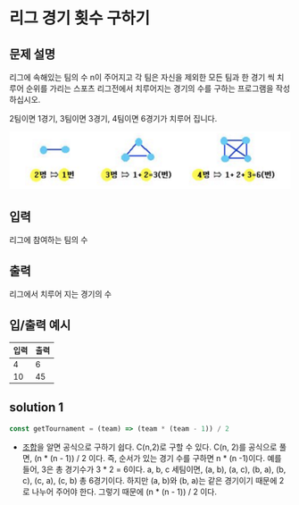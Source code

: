 # 리그 경기 횟수 구하기

## 문제 설명
리그에 속해있는 팀의 수 n이 주어지고 각 팀은 자신을 제외한 모든 팀과 한 경기 씩 치루어 순위를 가리는 스포츠 리그전에서 치루어지는 경기의 수를 구하는 프로그램을 작성하십시오.

2팀이면 1경기, 3팀이면 3경기, 4팀이면 6경기가 치루어 집니다. 

![리그_경기_횟수_구하기](../../../assets/get_tournament.png)

## 입력
리그에 참여하는 팀의 수

## 출력
리그에서 치루어 지는 경기의 수

## 입/출력 예시
입력           | 출력 
------------- | ---------
4 | 6     
10| 45

## solution 1
```javascript
const getTournament = (team) => (team * (team - 1)) / 2
```

* [조합](https://ko.wikipedia.org/wiki/%EC%A1%B0%ED%95%A9)을 알면 공식으로 구하기 쉽다. C(n,2)로 구할 수 있다. C(n, 2)를 공식으로 풀면, (n * (n - 1)) / 2 이다. 즉, 순서가 있는 경기 수를 구하면 n * (n -1)이다. 예를 들어, 3은 총 경기수가 3 * 2 = 6이다. a, b, c 세팀이면, (a, b), (a, c), (b, a), (b, c), (c, a), (c, b) 총 6경기이다. 하지만 (a, b)와 (b, a)는 같은 경기이기 때문에 2로 나누어 주어야 한다. 그렇기 때문에 (n * (n - 1)) / 2 이다.
